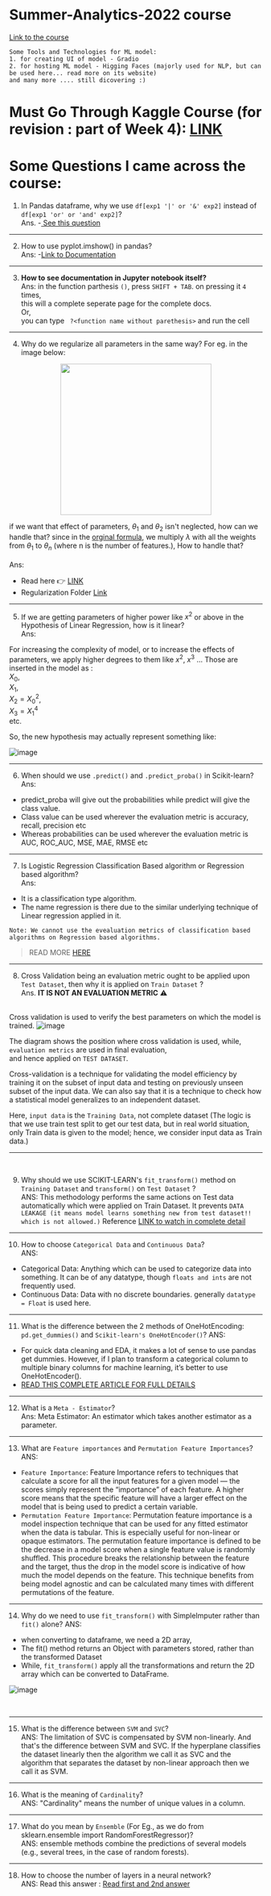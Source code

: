 # Summer-Analytics-2022 course
[Link to the course](https://iitg.ac.in/sa/caciitg/sa22/course/)


```
Some Tools and Technologies for ML model:
1. for creating UI of model - Gradio
2. for hosting ML model - Higging Faces (majorly used for NLP, but can be used here... read more on its website)
and many more .... still dicovering :)
```

# Must Go Through Kaggle Course (for revision : part of Week 4): [LINK](https://www.kaggle.com/learn/intermediate-machine-learning)


# Some Questions I came across the course:

1. In Pandas dataframe, why we use `df[exp1 '|' or '&' exp2]` instead of `df[exp1 'or' or 'and' exp2]`? <br>
Ans. -[ See this question](https://stackoverflow.com/questions/21415661/logical-operators-for-boolean-indexing-in-pandas)
<hr>

2. How to use pyplot.imshow() in pandas? <br>
Ans: -[Link to Documentation](https://matplotlib.org/stable/api/_as_gen/matplotlib.pyplot.imshow.html)
<hr>

3. <strong>How to see documentation in Jupyter notebook itself?</strong> <br>
Ans:
in the function parthesis `()`, press `SHIFT + TAB`. on pressing it `4` times, <br>
this will a complete seperate page for the complete docs.<br>
Or,<br> you can type ``` ?<function name without parethesis>``` and run the cell
<hr>

4. Why do we regularize all parameters in the same way?
 For eg.
 in the image below: 
<p align="center"><img src="https://user-images.githubusercontent.com/76818035/172717818-5c174ea7-7539-4df6-8b39-af808f2b8d8c.png" height=300></p>

if we want that effect of parameters, $\theta_1$ and $\theta_2$ isn't neglected, how can we handle that? since in the [orginal formula](https://user-images.githubusercontent.com/76818035/172408291-cd0d6891-7a75-4427-abc4-3205742c9265.png), we multiply $\lambda$ with all the weights from $\theta_1$ to $\theta_n$ (where n is the number of features.), How to handle that? <br><br>
Ans: 
- Read here 👉 [LINK](https://stats.stackexchange.com/questions/230013/why-regularize-all-parameters-in-the-same-way)
- Regularization Folder [Link](./Week_3/Regularization)
<hr>

5. If we are getting parameters of higher power like $x^2$ or above in the Hypothesis of Linear Regression, how is it linear? <br>
Ans:

For increasing the complexity of model, or to increase the effects of parameters, we apply higher degrees to them like $x^2$, $x^3$ ...
Those are inserted in the model as : <br>
$X_0$,  <br> $X_1$, <br>   $X_2 = X_0^2$,  <br>   $X_3 = X_1^4$ <br>   etc.

So, the new hypothesis may actually represent something like: <br>

![image](https://user-images.githubusercontent.com/76818035/172721718-9680bc9c-2a13-48ab-ae24-3c88fd31d581.png)

<hr>

6. When should we use `.predict()` and `.predict_proba()` in Scikit-learn? <br>
Ans: 

- predict_proba will give out the probabilities while predict will give the class value.
- Class value can be used wherever the evaluation metric is accuracy, recall, precision etc
- Whereas probabilities can be used wherever the evaluation metric is AUC, ROC_AUC, MSE, MAE, RMSE etc

<hr>

7. Is Logistic Regression Classification Based algorithm or Regression based algorithm? <br>
Ans: 
- It is a classification type algorithm.
- The name regression is there due to the similar underlying technique of Linear regression applied in it.
```
Note: We cannot use the evealuation metrics of classification based algorithms on Regression based algorithms.
```
> READ MORE [HERE](https://github.com/HridayAg0102/Summer-Analytics-2022/blob/main/Week_3/Various%20Evaluation%20Metrics/README.md) 

<hr>

8. Cross Validation being an evaluation metric ought to be applied upon `Test Dataset`, then why it is applied on `Train Dataset` ? <br>
Ans. **IT IS NOT AN EVALUATION METRIC** ⚠️
<br> <br>

  Cross validation is used to verify the best parameters on which the model is trained. 
  ![image](https://user-images.githubusercontent.com/76818035/173404604-ad9ed244-605a-4a09-b52d-5d97f2453765.png)
  
  The diagram shows the position where cross validation is used, while, `evaluation metrics` are used in final evaluation,<br>
  and hence applied on `TEST DATASET`.
  
  Cross-validation is a technique for validating the model efficiency by training it on the subset of input data and testing on previously unseen subset of the input data. We can also say that it is a technique to check how a statistical model generalizes to an independent dataset.
  
  Here, `input data` is the `Training Data`, not complete dataset
  (The logic is that we use train test split to get our test data, but in real world situation, only Train data is given to the model;
  hence, we consider input data as Train data.)

<hr>

<br>

9. Why should we use SCIKIT-LEARN's `fit_transform()` method on `Training Dataset` and `transform()` on `Test Dataset` ? <br>
ANS:
This methodology performs the same actions on Test data automatically which were applied on Train Dataset.
It prevents `DATA LEAKAGE (it means model learns something new from test dataset!! which is not allowed.)`
Reference [LINK to watch in complete detail](https://youtu.be/6as06vtXNL8)

<hr>

10. How to choose `Categorical Data` and `Continuous Data`? <br>
ANS:
- Categorical Data: Anything which can be used to categorize data into something. It can be of any datatype, though `floats and ints` are not frequently used.
- Continuous Data: Data with no discrete boundaries. generally `datatype = Float` is used here.

<hr>

11. What is the difference between the 2 methods of OneHotEncoding: `pd.get_dummies()` and `Scikit-learn's OneHotEncoder()`?
ANS:
- For quick data cleaning and EDA, it makes a lot of sense to use pandas get dummies. However, if I plan to transform a categorical column to multiple binary columns for machine learning, it’s better to use OneHotEncoder().
- [READ THIS COMPLETE ARTICLE FOR FULL DETAILS](https://albertum.medium.com/preprocessing-onehotencoder-vs-pandas-get-dummies-3de1f3d77dcc)

<hr>

12. What is a `Meta - Estimator`? <br>
Ans: Meta Estimator: An estimator which takes another estimator as a parameter.

<hr>

13. What are `Feature importances` and `Permutation Feature Importances`?<br>
ANS:
- `Feature Importance`: Feature Importance refers to techniques that calculate a score for all the input features for a given model — the scores simply represent the “importance” of each feature. A higher score means that the specific feature will have a larger effect on the model that is being used to predict a certain variable.
- `Permutation Feature Importance`: Permutation feature importance is a model inspection technique that can be used for any fitted estimator when the data is tabular. This is especially useful for non-linear or opaque estimators. The permutation feature importance is defined to be the decrease in a model score when a single feature value is randomly shuffled. This procedure breaks the relationship between the feature and the target, thus the drop in the model score is indicative of how much the model depends on the feature. This technique benefits from being model agnostic and can be calculated many times with different permutations of the feature.

<hr>

14. Why do we need to use `fit_transform()` with SimpleImputer rather than `fit()` alone?
ANS: 
- when converting to dataframe, we need a 2D array,
- The fit() method returns an Object with parameters stored, rather than the transformed Dataset
- While, `fit_transform()` apply all the transformations and return the 2D array which can be converted to DataFrame.

![image](https://user-images.githubusercontent.com/76818035/174331715-8288572a-8715-4929-9279-42066632a630.png)


<br>
<hr>

15. What is the difference between `SVM` and `SVC`? <br>
ANS: The limitation of SVC is compensated by SVM non-linearly. And that's the difference between SVM and SVC. If the hyperplane classifies the dataset linearly then the algorithm we call it as SVC and the algorithm that separates the dataset by non-linear approach then we call it as SVM.

<hr>

16. What is the meaning of `Cardinality`? <br>
ANS: "Cardinality" means the number of unique values in a column.

<hr>

17. What do you mean by `Ensemble` (For Eg., as we do from sklearn.ensemble import RandomForestRegressor)? <br>
ANS: ensemble methods combine the predictions of several models (e.g., several trees, in the case of random forests).

<hr>

18. How to choose the number of layers in a neural network? <br>
ANS: Read this answer : [Read first and 2nd answer](https://stats.stackexchange.com/questions/181/how-to-choose-the-number-of-hidden-layers-and-nodes-in-a-feedforward-neural-netw)


